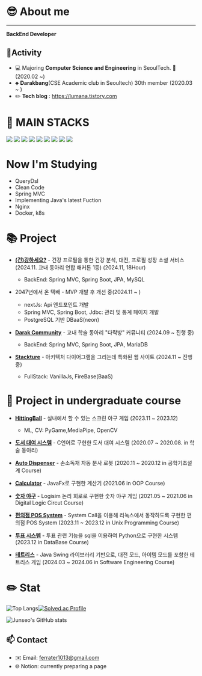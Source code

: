 # :sunglasses: About me
----------------------

**BackEnd Developer**

## 🏃Activity
* 💻 Majoring **Computer Science and Engineering** in SeoulTech. 🏫 (2020.02 ~)
* ♣️ **Darakbang**(CSE Academic club in Seoultech) 30th member (2020.03 ~ )
* ✏️ **Tech blog** : https://lumana.tistory.com


<div><h1>🔨 MAIN STACKS </h1></div>

<div> 
  <img src="https://img.shields.io/badge/java-007396?style=for-the-badge&logo=java&logoColor=white"> 
  <img src="https://img.shields.io/badge/spring-6DB33F?style=for-the-badge&logo=spring&logoColor=white">
  <img src="https://img.shields.io/badge/amazonaws-232F3E?style=for-the-badge&logo=amazonaws&logoColor=white"> 
  <img src="https://img.shields.io/badge/linux-FCC624?style=for-the-badge&logo=linux&logoColor=black"> 
  <img src="https://img.shields.io/badge/apache tomcat-F8DC75?style=for-the-badge&logo=apachetomcat&logoColor=white">
  <img src="https://img.shields.io/badge/firebase-FFCA28?style=for-the-badge&logo=firebase&logoColor=white">
  <img src="https://img.shields.io/badge/github-181717?style=for-the-badge&logo=github&logoColor=white">
  <img src="https://img.shields.io/badge/git-F05032?style=for-the-badge&logo=git&logoColor=white">
  <img src="https://img.shields.io/badge/c++-00599C?style=for-the-badge&logo=c%2B%2B&logoColor=white">
</div>

<div><h1> Now I'm Studying </h1></div>

- QueryDsl
- Clean Code
- Spring MVC
- Implementing Java's latest Fuction
- Nginx
- Docker, k8s


<div><h1>📚 Project</h1></div>
  
- [**(건)강하세요?**](https://github.com/Darakbang-EC-Hackerton/HealthMatch) - 건강 프로필을 통한 건강 분석, 대전, 프로필 성장 소셜 서비스 (2024.11. 교내 동아리 연합 해커톤 1등) (2024.11, 18Hour)

  - BackEnd: Spring MVC, Spring Boot, JPA, MySQL
 
- 2047년에서 온 택배 - MVP 개발 후 개선 중(2024.11 ~ )

  - nextJs: Api 엔드포인트 개발
  - Spring MVC, Spring Boot, Jdbc: 관리 및 통계 페이지 개발
  - PostgreSQL 기반 DBaaS(neon)
  
- [**Darak Community**](https://github.com/DarakCommunity) - 교내 학술 동아리 "다락방" 커뮤니티 (2024.09 ~ 진행 중)

  - BackEnd: Spring MVC, Spring Boot, JPA, MariaDB

- [**Stackture**](https://github.com/DawnGlow/Stackture) - 아키텍처 다이어그램을 그리는데 특화된 웹 사이트 (2024.11 ~ 진행 중)

  - FullStack: VanillaJs, FireBase(BaaS)

<div><h1>🏫 Project in undergraduate course</h1></div>

- [**HittingBall**](https://github.com/DawnGlow/Hitting_Ball) - 실내에서 할 수 있는 스크린 야구 게임 (2023.11 ~ 2023.12)

  - ML, CV: PyGame,MediaPipe, OpenCV

- [**도서 대여 시스템**](https://github.com/DawnGlow/BookRental_C) - C언어로 구현한 도서 대여 시스템 (2020.07 ~ 2020.08. in 학술 동아리)

- [**Auto Dispenser**](https://lumana.tistory.com/183) - 손소독재 자동 분사 로봇 (2020.11 ~ 2020.12 in 공학기초설계 Course)
  
- [**Calculator**](https://github.com/DawnGlow/Calculator) - JavaFx로 구현한 계산기 (2021.06 in OOP Course)
  
- [**숫자 야구**](https://github.com/DawnGlow/NumberBaseball_LogicCircuit) - Logisim 논리 회로로 구현한 숫자 야구 게임 (2021.05 ~ 2021.06 in Digital Logic Circut Course)

- [**편의점 POS System**](https://github.com/DawnGlow/Convenience_Store_Pos_System) - System Call을 이용해 리눅스에서 동작하도록 구현한 편의점 POS System (2023.11 ~ 2023.12 in Unix Programming Course)

- [**투표 시스템**](https://github.com/DawnGlow/Voting_system) - 투표 관련 기능을 sql을 이용하여 Python으로 구현한 시스템 (2023.12 in DataBase Course)

- [**테트리스**](https://github.com/SE-7team/Tetris_swing) - Java Swing 라이브러리 기반으로, 대전 모드, 아이템 모드를 포함한 테트리스 게임 (2024.03 ~ 2024.06 in Software Engineering Course)

<div><h1>✏️ Stat</h1></div>

![Top Langs](https://github-readme-stats.vercel.app/api/top-langs/?username=DawnGlow&layout=compact&theme=onedark)[![Solved.ac Profile](http://mazassumnida.wtf/api/generate_badge?boj=ferrater1013)](https://solved.ac/ferrater1013)

![Junseo's GitHub stats](https://github-readme-stats.vercel.app/api?username=DawnGlow&theme=flag-india&show_icons=true)

## 📫 Contact

- ✉️ Email: ferrater1013@gmail.com
- 🌐 Notion: currently preparing a page

